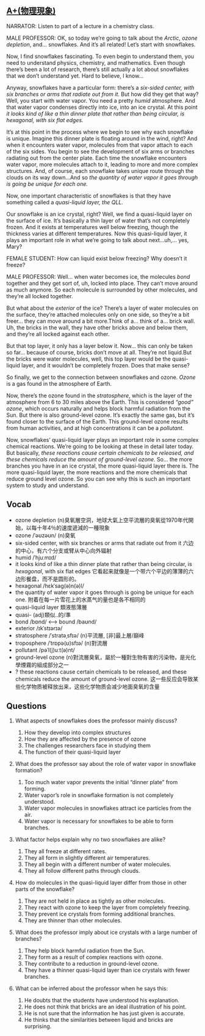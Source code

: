 ## [A+(物理現象)](https://img.kmf.com/toefl/listening/audio/5b5fa2a38da3cae8f336846357ba5146.mp3)

NARRATOR: Listen to part of a lecture in a chemistry class.

MALE PROFESSOR: OK, so today we’re going to talk about the *Arctic*, *ozone depletion*, and… snowflakes. And it’s all related! Let’s start with snowflakes.

Now, I find snowflakes fascinating. To even begin to understand them, you need to understand physics, chemistry, and mathematics. Even though there’s been a lot of research, there’s still actually a lot about snowflakes that we don’t understand yet. Hard to believe, I know…

Anyway, snowflakes have a particular form: there’s a *six-sided center, with six branches or arms that radiate out from it*. But how did they get that way? Well, you start with water vapor. You need a pretty *humid* atmosphere. And that water vapor condenses directly into ice, into an ice crystal. At this point *it looks kind of like a thin dinner plate that rather than being circular, is hexagonal, with six flat edges.*

It’s at this point in the process where we begin to see why each snowflake is unique. Imagine this dinner plate is floating around in the wind, right? And when it encounters water vapor, molecules from that vapor attach to each of the six sides. You begin to see the development of six arms or branches radiating out from the center plate. Each time the snowflake encounters water vapor, more molecules attach to it, leading to more and more complex structures. And, of course, each snowflake takes unique route through the clouds on its way down…And so *the quantity of water vapor it goes through is going be unique for each one.*

Now, one important characteristic of snowflakes is that they have something called a *quasi-liquid layer, the QLL.*

Our snowflake is an ice crystal, right? Well, we find a quasi-liquid layer on the surface of ice. It’s basically a thin layer of water that’s not completely frozen. And it exists at temperatures well below freezing, though the thickness varies at different temperatures. Now this quasi-liquid layer, it plays an important role in what we’re going to talk about next…uh,… yes, Mary?

FEMALE STUDENT: How can liquid exist below freezing? Why doesn’t it freeze?

MALE PROFESSOR: Well… when water becomes ice, the molecules *bond* together and they get sort of, uh, locked into place. They can’t move around as much anymore. So each molecule is surrounded by other molecules, and they’re all locked together.

But what about the *exterior* of the ice? There’s a layer of water molecules on the surface, they’re attached molecules only on one side, so they’re a bit freer… they can move around a bit more.Think of a... think of a… brick wall. Uh, the bricks in the wall, they have other bricks above and below them, and they’re all locked against each other.

But that top layer, it only has a layer below it. Now… this can only be taken so far… because of course, bricks don’t move at all. They’re not liquid.But the bricks were water molecules, well, this top layer would be the quasi-liquid layer, and it wouldn’t be completely frozen. Does that make sense?

So finally, we get to the connection between snowflakes and ozone. *Ozone* is a gas found in the atmosphere of Earth.

Now, there’s the ozone found in the *stratosphere*, which is the layer of the atmosphere from 6 to 30 miles above the Earth. This is considered *“good” ozone*, which occurs naturally and helps block harmful radiation from the Sun. But there is also ground-level ozone. It’s exactly the same gas, but it’s found closer to the surface of the Earth. This ground-level ozone results from human activities, and at high concentrations it can be a *pollutant*.

Now, snowflakes’ quasi-liquid layer plays an important role in some complex chemical reactions. We’re going to be looking at these in detail later today. But basically, *these reactions cause certain chemicals to be released, and these chemicals reduce the amount of ground-level ozone.* So… the more branches you have in an ice crystal, the more quasi-liquid layer there is. The more quasi-liquid layer, the more reactions and the more chemicals that reduce ground level ozone. So you can see why this is such an important system to study and understand.

## Vocab
- ozone depletion (n)臭氧層空洞，地球大氣上空平流層的臭氧從1970年代開始，以每十年4％的速度遞減的一種現象
- ozone /ˈəʊzəʊn/ (n)臭氧
- six-sided center, with six branches or arms that radiate out from it 六边的中心，有六个分支或臂从中心向外辐射
- humid /ˈhjuːmɪd/ 
- it looks kind of like a thin dinner plate that rather than being circular, is *hexagonal*, with six flat edges 它看起来就像是一个带六个平边的薄薄的六边形餐盘，而不是圆形的。
- hexagonal /hɛkˈsaɡ(ə)n(ə)l/ 
- the quantity of water vapor it goes through is going be unique for each one. 附着在每一片雪花上的水蒸气的量也是各不相同的
- quasi-liquid layer 類液態薄層
- quasi- (adj)類似..的/準
- bond /bɒnd/ <--> bound /baʊnd/ 
- exterior /ɪkˈstɪərɪə/
- stratosphere /ˈstratəˌsfɪə/ (n)平流層, [非]最上層/巔峰
- troposphere /ˈtrɒpə(ʊ)sfɪə/ (n)對流層
- pollutant /pəˈl(j)uːt(ə)nt/ 
- ground-level ozone (n)對流層臭氧，屬於一種對生物有害的污染物，是光化學煙霧的組成部分之一
- ? these reactions cause certain chemicals to be released, and these chemicals reduce the amount of ground-level ozone. 这一些反应会导致某些化学物质被释放出来，这些化学物质会减少地面臭氧的含量


## Questions
1. What aspects of snowflakes does the professor mainly discuss? 
	1. How they develop into complex structures
	1. How they are affected by the presence of ozone
	1. The challenges researchers face in studying them
	1. The function of their quasi-liquid layer

2. What does the professor say about the role of water vapor in snowflake formation? 
	1. Too much water vapor prevents the initial “dinner plate” from forming.
	1. Water vapor’s role in snowflake formation is not completely understood.
	1. Water vapor molecules in snowflakes attract ice particles from the air.
	1. Water vapor is necessary for snowflakes to be able to form branches.

3. What factor helps explain why no two snowflakes are alike? 
	1. They all freeze at different rates.
	1. They all form in slightly different air temperatures.
	1. They all begin with a different number of water molecules.
	1. They all follow different paths through clouds.

4. How do molecules in the quasi-liquid layer differ from those in other parts of the snowflake? 
	1. They are not held in place as tightly as other molecules.
	1. They react with ozone to keep the layer from completely freezing.
	1. They prevent ice crystals from forming additional branches.
	1. They are thinner than other molecules.

5. What does the professor imply about ice crystals with a large number of branches? 
	1. They help block harmful radiation from the Sun.
	1. They form as a result of complex reactions with ozone.
	1. They contribute to a reduction in ground-level ozone.
	1. They have a thinner quasi-liquid layer than ice crystals with fewer branches.

6. What can be inferred about the professor when he says this: 
	1. He doubts that the students have understood his explanation.
	1. He does not think that bricks are an ideal illustration of his point.
	1. He is not sure that the information he has just given is accurate.
	1. He thinks that the similarities between liquid and bricks are surprising.
